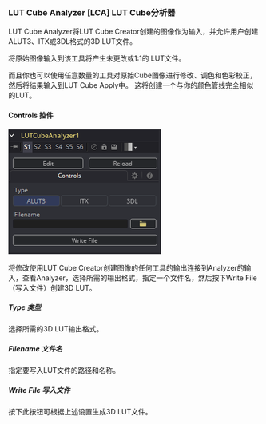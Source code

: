 ### LUT Cube Analyzer [LCA] LUT Cube分析器

LUT Cube Analyzer将LUT Cube Creator创建的图像作为输入，并允许用户创建ALUT3、ITX或3DL格式的3D LUT文件。

将原始图像输入到该工具将产生未更改或1:1的 LUT文件。

而且你也可以使用任意数量的工具对原始Cube图像进行修改、调色和色彩校正，然后将结果输入到LUT Cube Apply中。 这将创建一个与你的颜色管线完全相似的LUT。

#### Controls 控件

![LCA_Controls](images/LCA_Controls.png)

将修改使用LUT Cube Creator创建图像的任何工具的输出连接到Analyzer的输入，查看Analyzer，选择所需的输出格式，指定一个文件名，然后按下Write File（写入文件）创建3D LUT。

##### Type 类型

选择所需的3D LUT输出格式。

##### Filename 文件名

指定要写入LUT文件的路径和名称。

##### Write File 写入文件

按下此按钮可根据上述设置生成3D LUT文件。
